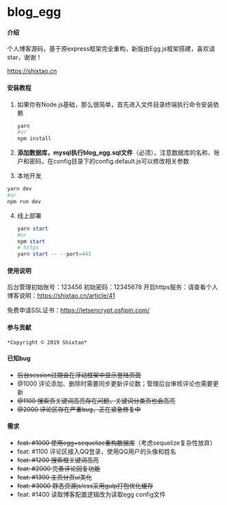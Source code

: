 # blog_egg

#### 介绍
个人博客源码，基于原express框架完全重构，新版由Egg.js框架搭建，喜欢请star，谢谢！

https://shixtao.cn

#### 安装教程

1. 如果你有Node.js基础，那么很简单，首先进入文件目录终端执行命令安装依赖

   ```powershell
   yarn
   #or
   npm install
   ```

   

2. **添加数据库，mysql执行blog_egg.sql文件**（必须）。注意数据库的名称、账户和密码，在config目录下的config.default.js可以修改相关参数

3.  本地开发

   ```powershell
   yarn dev
   #or
   npm run dev
   ```


4. 线上部署

   ```powershell
   yarn start
   #or
   npm start
   # https
   yarn start -- --port=443
   ```

   

#### 使用说明

  后台管理初始账号：123456  初始密码：12345678
  开启https服务：请查看个人博客说明：https://shixtao.cn/article/41

  免费申请SSL证书：https://letsencrypt.osfipin.com/

#### 参与贡献

    *Copyright © 2019 Shixtao*


#### 已知bug
+   ~~后台session过期会在浮动框架中显示登陆页面~~
+   @1000 评论添加、删除时需要同步更新评论数；管理后台审核评论也需要更新
+   ~~@1100 搜索页关键词高亮存在问题，关键词分类页也会高亮~~
+   ~~@2000 评论区存在严重bug，正在紧急修复中~~



#### 需求

+ ~~feat: #1000 使用egg+sequelize重构数据库~~（考虑sequelize复杂性放弃）
+ feat: #1100 评论区接入QQ登录，使用QQ用户的头像和姓名
+ ~~feat: #1200 搜索框关键词高亮~~
+ ~~feat: #2000 完善评论回复功能~~
+ ~~feat: #1300 主页分页ui美化~~
+ ~~feat: #3000 静态资源js/css采用gulp打包优化缓存~~
+ feat: #1400 读取博客配置逻辑改为读取egg config文件



